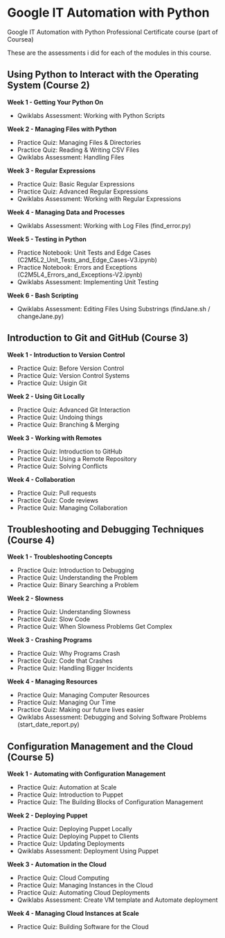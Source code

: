 # Google IT Automation with Python
Google IT Automation with Python Professional Certificate course (part of Coursea)

These are the assessments i did for each of the modules in this course.

## Using Python to Interact with the Operating System (Course 2)

**Week 1 - Getting Your Python On**
- Qwiklabs Assessment: Working with Python Scripts

**Week 2 - Managing Files with Python**
- Practice Quiz: Managing Files & Directories
- Practice Quiz: Reading & Writing CSV Files
- Qwiklabs Assessment: Handling Files

**Week 3 - Regular Expressions**
- Practice Quiz: Basic Regular Expressions
- Practice Quiz: Advanced Regular Expressions
- Qwiklabs Assessment: Working with Regular Expressions

**Week 4 - Managing Data and Processes**
- Qwiklabs Assessment: Working with Log Files (find_error.py)

**Week 5 - Testing in Python**
- Practice Notebook: Unit Tests and Edge Cases (C2M5L2_Unit_Tests_and_Edge_Cases-V3.ipynb)
- Practice Notebook: Errors and Exceptions (C2M5L4_Errors_and_Exceptions-V2.ipynb)
- Qwiklabs Assessment: Implementing Unit Testing

**Week 6 - Bash Scripting**
- Qwiklabs Assessment: Editing Files Using Substrings (findJane.sh / changeJane.py)


## Introduction to Git and GitHub (Course 3)

**Week 1 - Introduction to Version Control**
- Practice Quiz: Before Version Control
- Practice Quiz: Version Control Systems
- Practice Quiz: Usigin Git

**Week 2 - Using Git Locally** 
- Practice Quiz: Advanced Git Interaction
- Practice Quiz: Undoing things
- Practice Quiz: Branching & Merging

**Week 3 - Working with Remotes**
- Practice Quiz: Introduction to GitHub
- Practice Quiz: Using a Remote Repository
- Practice Quiz: Solving Conflicts

**Week 4 - Collaboration**
- Practice Quiz: Pull requests
- Practice Quiz: Code reviews
- Practice Quiz: Managing Collaboration

## Troubleshooting and Debugging Techniques (Course 4)

**Week 1 - Troubleshooting Concepts**
- Practice Quiz: Introduction to Debugging
- Practice Quiz: Understanding the Problem
- Practice Quiz: Binary Searching a Problem

**Week 2 - Slowness**
- Practice Quiz: Understanding Slowness
- Practice Quiz: Slow Code
- Practice Quiz: When Slowness Problems Get Complex

**Week 3 - Crashing Programs**
- Practice Quiz: Why Programs Crash
- Practice Quiz: Code that Crashes
- Practice Quiz: Handling Bigger Incidents

**Week 4 - Managing Resources**
- Practice Quiz: Managing Computer Resources
- Practice Quiz: Managing Our Time
- Practice Quiz: Making our future lives easier
- Qwiklabs Assessment: Debugging and Solving Software Problems (start_date_report.py)

## Configuration Management and the Cloud (Course 5)

**Week 1 - Automating with Configuration Management**
- Practice Quiz: Automation at Scale
- Practice Quiz: Introduction to Puppet
- Practice Quiz: The Building Blocks of Configuration Management

**Week 2 - Deploying Puppet**
- Practice Quiz: Deploying Puppet Locally
- Practice Quiz: Deploying Puppet to Clients
- Practice Quiz: Updating Deployments
- Qwiklabs Assessment: Deployment Using Puppet

**Week 3 - Automation in the Cloud**
- Practice Quiz: Cloud Computing
- Practice Quiz: Managing Instances in the Cloud
- Practice Quiz: Automating Cloud Deployments
- Qwiklabs Assessment: Create VM template and Automate deployment

**Week 4 - Managing Cloud Instances at Scale**
- Practice Quiz: Building Software for the Cloud


